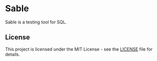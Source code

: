 # Sable

Sable is a testing tool for SQL.

## License

This project is licensed under the MIT License - see the [LICENSE](https://github.com/HH-MWB/sable/blob/main/LICENSE) file for details.
